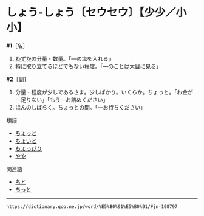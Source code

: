 # しょう‐しょう〔セウセウ〕【少少／小小】

**\#1**［名］
1. [わずか](わずか（僅か／纔か）)の分量・数量。「―の塩を入れる」
2. 特に取り立てるほどでもない程度。「―のことは大目に見る」

**\#2**［副］
1. 分量・程度が少しであるさま。少しばかり。いくらか。ちょっと。「お金が―足りない」「もう―お詰めください」
2. ほんのしばらく。ちょっとの間。「―お待ちください」
    

類語

-   [ちょっと](https://dictionary.goo.ne.jp/word/%E4%B8%80%E5%AF%B8_%28%E3%81%A1%E3%82%87%E3%81%A3%E3%81%A8%29/#jn-145322)
-   [ちょいと](https://dictionary.goo.ne.jp/word/%E3%81%A1%E3%82%87%E3%81%84%E3%81%A8/#jn-143834)
-   [ちょっぴり](https://dictionary.goo.ne.jp/word/%E3%81%A1%E3%82%87%E3%81%A3%E3%81%B4%E3%82%8A/#jn-145327)
-   [やや](https://dictionary.goo.ne.jp/word/%E7%A8%8D/#jn-223287)

関連語

-   [ちと](https://dictionary.goo.ne.jp/word/%E4%BA%9B%E3%81%A8_%28%E3%81%A1%E3%81%A8%29/#jn-142064)
-   [ちっと](https://dictionary.goo.ne.jp/word/%E4%BA%9B%E3%81%A8_%28%E3%81%A1%E3%81%A3%E3%81%A8%29/#jn-142023)

---
`https://dictionary.goo.ne.jp/word/%E5%B0%91%E5%B0%91/#jn-108797`